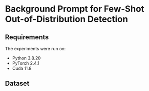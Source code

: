 # Background Prompt for Few-Shot Out-of-Distribution Detection
## Requirements
The experiments were run on:
- Python 3.8.20 
- PyTorch 2.4.1
- Cuda 11.8
## Dataset

